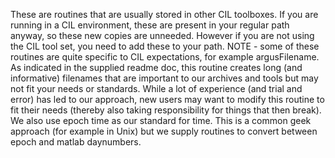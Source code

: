 These are routines that are usually stored in other CIL toolboxes.  If you are running in a CIL environment, these are present in your regular path anyway, so these new copies are unneeded.  However if you are not using the CIL tool set, you need to add these to your path.  NOTE - some of these routines are quite specific to CIL expectations, for example argusFilename.  As indicated in the supplied readme doc, this routine creates long (and informative) filenames that are important to our archives and tools but may not fit your needs or standards.  While a lot of experience (and trial and error) has led to our approach, new users may want to modify this routine to fit their needs (thereby also taking responsibility for things that then break).  We also use epoch time as our standard for time.  This is a common geek approach (for example in Unix) but we supply routines to convert between epoch and matlab daynumbers.
